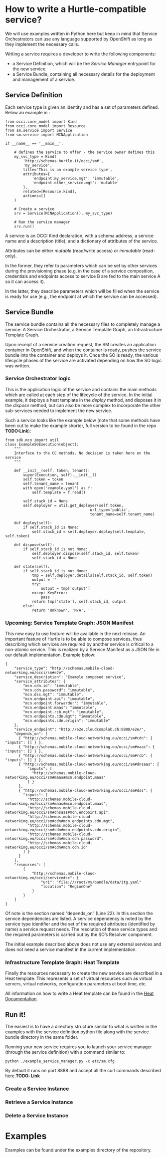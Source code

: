 # How to write a Hurtle-compatible service?

We will use examples written in Python here but keep in mind that Service Orchestrators can use any language supported by OpenShift as long as they implement the necessary calls.

Writing a service requires a developer to write the following components:

* a Service Definition, which will be the *Service Manager* entrypoint for the new service.
* a Service Bundle, containing all necessary details for the deployment and management of a service.

## Service Definition

Each service type is given an identity and has a set of parameters defined. Below an example in :

	from occi.core_model import Kind
	from occi.core_model import Resource
	from sm.service import Service
	from sm.service import MCNApplication
	
	if __name__ == '__main__':
	
	    # defines the service to offer - the service owner defines this
	    my_svc_type = Kind(
	        'http://schemas.hurtle.it/occi/sm#',
	        'my_service',
	        title='This is an example service type',
	        attributes={
	            'endpoint.my_service.mgt': 'immutable',
	            'endpoint.other_service.mgt': 'mutable'
	        },
	        related=[Resource.kind],
	        actions=[]
	    )
	
	    # Create a service
	    srv = Service(MCNApplication(), my_svc_type)
	
	    # Run the service manager
	    srv.run()

A service is an OCCI Kind declaration, with a schema address, a service name and a description (title), and a dictionary of attributes of the service. 

Attributes can be either *mutable* (read/write access) or *immutable* (read-only). 

In the former, they refer to parameters which can be set by other services during the provisioning phase (e.g. in the case of a service composition, credentials and endpoints access to service B are fed to the main service A so it can access it). 

In the latter, they describe parameters which will be filled when the service is ready for use (e.g., the endpoint at which the service can be accessed).

## Service Bundle

The service bundle contains all the necessary files to completely manage a service: A Service Orchestrator, a Service Template Graph, an Infrastructure Template Graph. 

Upon receipt of a service creation request, the SM creates an application container in OpenShift, and when the container is ready, pushes the service bundle into the container and deploys it. Once the SO is ready, the various lifecycle phases of the service are activated depending on how the SO logic was written.

### Service Orchestrator logic

This is the application logic of the service and contains the main methods which are called at each step of the lifecycle of the service. In the initial example, it deploys a heat template in the *deploy* method, and disposes it in the *dispose* method, but can also be more complex to incorporate the other sub-services needed to implement the new service.

Such a service looks like the example below (note that some methods have been cut to make the example shorter, full version to be found in the repo **TODO:Link**):

	from sdk.mcn import util
	class ExampleSOExecution(object):
	    """
	    Interface to the CC methods. No decision is taken here on the service
	    """
	
	    def __init__(self, token, tenant):
	        super(Execution, self).__init__()
	        self.token = token
	        self.tenant_name = tenant
	        with open('example.yaml') as f:
	        	self.template = f.read()

        	self.stack_id = None
        	self.deployer = util.get_deployer(self.token,
                                          url_type='public',
                                          tenant_name=self.tenant_name)
		
	    def deploy(self):
	        if self.stack_id is None:
            	self.stack_id = self.deployer.deploy(self.template, self.token)
			
	    def dispose(self):
	        if self.stack_id is not None:
            	self.deployer.dispose(self.stack_id, self.token)
            	self.stack_id = None
            		
	    def state(self):
	        if self.stack_id is not None:
	            tmp = self.deployer.details(self.stack_id, self.token)
	            output = ''
	            try:
	                output = tmp['output']
	            except KeyError:
	                pass
	            return tmp['state'], self.stack_id, output
	        else:
	            return 'Unknown', 'N/A', ''
	            
### Upcoming: Service Template Graph: JSON Manifest

This new easy to use feature will be available in the next release. An important feature of Hurtle is to be able to compose services, thus describing which services are required by another service is critical to a non-atomic service. This is realized by a Service Manifest as a JSON file in our default implementation. Example below:

	{
	    "service_type": "http://schemas.mobile-cloud-networking.eu/occi/sm#e2e",
	    "service_description": "Example composed service",
	    "service_attributes": {
	        "mcn.cdn.id": "immutable",
	        "mcn.cdn.password": "immutable",
	        "mcn.dss.mgt": "immutable",
	        "mcn.endpoint.api": "immutable",
	        "mcn.endpoint.forwarder": "immutable",
	        "mcn.endpoint.maas": "immutable",
	        "mcn.endpoint.rcb.mgt": "immutable",
	        "mcn.endpoints.cdn.mgt": "immutable",
	        "mcn.endpoints.cdn.origin": "immutable"
	    },
	    "service_endpoint": "http://e2e.cloudcomplab.ch:8888/e2e/",
	    "depends_on": [
	      { "http://schemas.mobile-cloud-networking.eu/occi/sm#cdn": { "inputs": [] } },
	      { "http://schemas.mobile-cloud-networking.eu/occi/sm#maas": { "inputs": [] } },
	      { "http://schemas.mobile-cloud-networking.eu/occi/sm#rcb": { "inputs": [] } },
	      { "http://schemas.mobile-cloud-networking.eu/occi/sm#dnsaas": {
	          "inputs": [
	            "http://schemas.mobile-cloud-networking.eu/occi/sm#maas#mcn.endpoint.maas"
	          ] }
	      },
	      { "http://schemas.mobile-cloud-networking.eu/occi/sm#dss": {
	        "inputs": [
	          "http://schemas.mobile-cloud-networking.eu/occi/sm#maas#mcn.endpoint.maas",
	          "http://schemas.mobile-cloud-networking.eu/occi/sm#dnsaas#mcn.endpoint.api",
	          "http://schemas.mobile-cloud-networking.eu/occi/sm#cdn#mcn.endpoints.cdn.mgt",
	          "http://schemas.mobile-cloud-networking.eu/occi/sm#cdn#mcn.endpoints.cdn.origin",
	          "http://schemas.mobile-cloud-networking.eu/occi/sm#cdn#mcn.cdn.password",
	          "http://schemas.mobile-cloud-networking.eu/occi/sm#cdn#mcn.cdn.id"
	        ] }
	      }
	    ],
	    "resources": [
	        {
	            "http://schemas.mobile-cloud-networking.eu/occi/service#cc": {
	                "uri": "file:///root/my/bundle/data/itg.yaml"
	                "location": "RegionOne"
	            }
	        }
	    ]
	}

Of note is the section named “depends_on” (Line 22). In this section the service dependencies are listed. A service dependency is noted by the service type identifier and the set of the required attributes (identified by name) a service request needs. The resolution of these service types and the required parameters is carried out by the SO’s Resolver component.The initial example described above does not use any external services and does not need a service manifest in the current implementation.

### Infrastructure Template Graph: Heat Template

Finally the resources necessary to create the new service are described in a Heat template. This represents a set of virtual resources such as virtual servers, virtual networks, configuration parameters at boot time, etc.

All information on how to write a Heat template can be found in the [Heat Documentation](http://docs.openstack.org/developer/heat/).

<!--## Configuration File

By default a configuration file called sm.cfg can be found under etc/ with explanations of each values. To quickly start one, many can be left as default, with only mandatory updates to:

* bundle_path
* -->

## Run it!

The easiest is to have a directory structure similar to what is written in the examples with the service definition python file along with the service bundle directory in the same folder.

Running your new service requires you to launch your service manager (through the service definition) with a command similar to:

	python ./example_service_manager.py -c etc/sm.cfg

By default it runs on port 8888 and accept all the curl commands described here.**TODO: Link**

### Create a Service Instance
### Retrieve a Service Instance
### Delete a Service Instance


# Examples

Examples can be found under the examples directory of the repository.